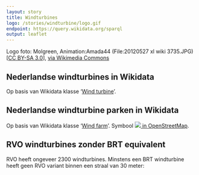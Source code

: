 ```yaml
---
layout: story
title: Windturbines
logo: /stories/windturbine/logo.gif
endpoint: https://query.wikidata.org/sparql
output: leaflet
---
```

Logo foto: Molgreen, Animation:Amada44 (File:20120527 xl wiki 3735.JPG) [<a href="https://creativecommons.org/licenses/by-sa/3.0">CC BY-SA 3.0</a>], <a href="https://commons.wikimedia.org/wiki/File%3AWind_turbine.gif">via Wikimedia Commons</a>

## Nederlandse windturbines in Wikidata

Op basis van Wikidata klasse ‘<a
href="http://www.wikidata.org/entity/Q49833">Wind turbine</a>’.

<div data-query data-query-sparql="10-turbine.rq"></div>

## Nederlandse windturbine parken in Wikidata

Op basis van Wikidata klasse ‘<a
href="http://www.wikidata.org/entity/Q194356">Wind farm</a>’.  Symbool
<a
href="https://wiki.openstreetmap.org/wiki/Tag:generator:source%3Dwind"><img
src="https://wiki.openstreetmap.org/w/images/0/0c/Power-wind-16.svg">
in OpenStreetMap</a>.

<div data-query data-query-sparql="20-farm.rq"></div>

## RVO windturbines zonder BRT equivalent
RVO heeft ongeveer 2300 windturbines. Minstens een BRT windturbine heeft geen RVO variant binnen een straal van 30 meter:

<div data-query 
  data-query-sparql="30-rvo-turbines-niet-in-brt.rq"
  data-query-endpoint="https://data.labs.pdok.nl/geosparql" >
</div>
